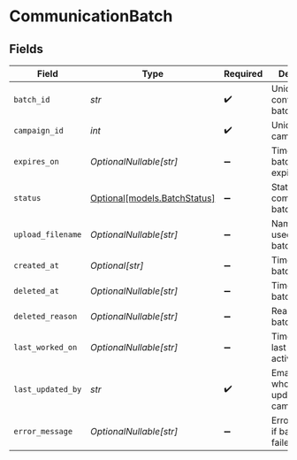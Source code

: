 # CommunicationBatch


## Fields

| Field                                                    | Type                                                     | Required                                                 | Description                                              | Example                                                  |
| -------------------------------------------------------- | -------------------------------------------------------- | -------------------------------------------------------- | -------------------------------------------------------- | -------------------------------------------------------- |
| `batch_id`                                               | *str*                                                    | :heavy_check_mark:                                       | Unique ID for conversation batch                         | 20250410.9                                               |
| `campaign_id`                                            | *int*                                                    | :heavy_check_mark:                                       | Unique ID for campaign                                   | 1                                                        |
| `expires_on`                                             | *OptionalNullable[str]*                                  | :heavy_minus_sign:                                       | Timestamp of batch expiration                            | 2025-04-11T00:00:00Z                                     |
| `status`                                                 | [Optional[models.BatchStatus]](../models/batchstatus.md) | :heavy_minus_sign:                                       | Status of a communication batch.                         |                                                          |
| `upload_filename`                                        | *OptionalNullable[str]*                                  | :heavy_minus_sign:                                       | Name of file used to create batch                        | LATE_PAYMENTS_20250401.csv                               |
| `created_at`                                             | *Optional[str]*                                          | :heavy_minus_sign:                                       | Timestamp of batch creation                              | 2025-04-10T00:00:00Z                                     |
| `deleted_at`                                             | *OptionalNullable[str]*                                  | :heavy_minus_sign:                                       | Timestamp of batch deletion                              | 2025-04-10T00:00:00Z                                     |
| `deleted_reason`                                         | *OptionalNullable[str]*                                  | :heavy_minus_sign:                                       | Reason for batch deletion                                | User request                                             |
| `last_worked_on`                                         | *OptionalNullable[str]*                                  | :heavy_minus_sign:                                       | Timestamp of last batch activity                         | 2025-04-10T00:00:00Z                                     |
| `last_updated_by`                                        | *str*                                                    | :heavy_check_mark:                                       | Email of user who last updated campaign                  | user@email.com                                           |
| `error_message`                                          | *OptionalNullable[str]*                                  | :heavy_minus_sign:                                       | Error message if batch upload failed                     | Invalid file format                                      |